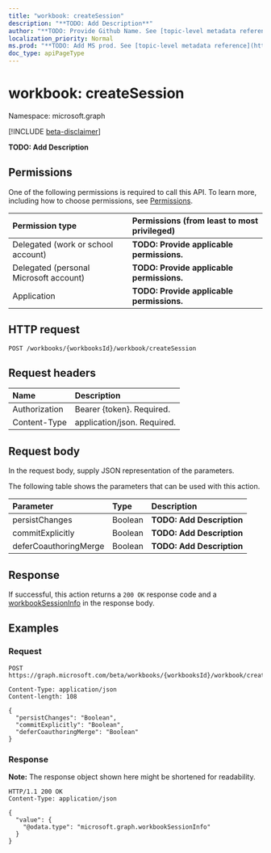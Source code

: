 ```yaml
---
title: "workbook: createSession"
description: "**TODO: Add Description**"
author: "**TODO: Provide Github Name. See [topic-level metadata reference](https://msgo.azurewebsites.net/add/document/guidelines/metadata.html#topic-level-metadata)**"
localization_priority: Normal
ms.prod: "**TODO: Add MS prod. See [topic-level metadata reference](https://msgo.azurewebsites.net/add/document/guidelines/metadata.html#topic-level-metadata)**"
doc_type: apiPageType
---
```


# workbook: createSession
Namespace: microsoft.graph

[!INCLUDE [beta-disclaimer](../../includes/beta-disclaimer.md)]

**TODO: Add Description**

## Permissions
One of the following permissions is required to call this API. To learn more, including how to choose permissions, see [Permissions](/graph/permissions-reference).

|Permission type|Permissions (from least to most privileged)|
|:---|:---|
|Delegated (work or school account)|**TODO: Provide applicable permissions.**|
|Delegated (personal Microsoft account)|**TODO: Provide applicable permissions.**|
|Application|**TODO: Provide applicable permissions.**|

## HTTP request

<!-- {
  "blockType": "ignored"
}
-->
``` http
POST /workbooks/{workbooksId}/workbook/createSession
```

## Request headers
|Name|Description|
|:---|:---|
|Authorization|Bearer {token}. Required.|
|Content-Type|application/json. Required.|

## Request body
In the request body, supply JSON representation of the parameters.

The following table shows the parameters that can be used with this action.

|Parameter|Type|Description|
|:---|:---|:---|
|persistChanges|Boolean|**TODO: Add Description**|
|commitExplicitly|Boolean|**TODO: Add Description**|
|deferCoauthoringMerge|Boolean|**TODO: Add Description**|



## Response

If successful, this action returns a `200 OK` response code and a [workbookSessionInfo](../resources/workbooksessioninfo.md) in the response body.

## Examples

### Request
<!-- {
  "blockType": "request",
  "name": "workbook_createsession"
}
-->
``` http
POST https://graph.microsoft.com/beta/workbooks/{workbooksId}/workbook/createSession

Content-Type: application/json
Content-length: 108

{
  "persistChanges": "Boolean",
  "commitExplicitly": "Boolean",
  "deferCoauthoringMerge": "Boolean"
}
```


### Response
**Note:** The response object shown here might be shortened for readability.
<!-- {
  "blockType": "response",
  "truncated": true,
  "@odata.type": "microsoft.graph.workbookSessionInfo"
}
-->
``` http
HTTP/1.1 200 OK
Content-Type: application/json

{
  "value": {
    "@odata.type": "microsoft.graph.workbookSessionInfo"
  }
}
```

